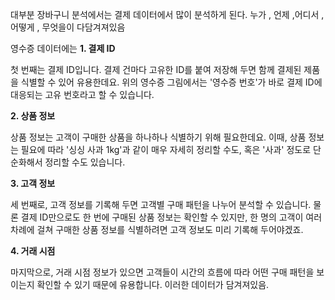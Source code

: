 
대부분 장바구니 분석에서는 결제 데이터에서 많이 분석하게 된다.
누가 , 언제 ,어디서 , 어떻게 , 무엇을이 다담겨져있음


영수증 데이터에는 
**1. 결제 ID**

첫 번째는 결제 ID입니다. 결제 건마다 고유한 ID를 붙여 저장해 두면 함께 결제된 제품을 식별할 수 있어 유용한데요. 위의 영수증 그림에서는 '영수증 번호'가 바로 결제 ID에 대응되는 고유 번호라고 할 수 있습니다.

**2. 상품 정보**

상품 정보는 고객이 구매한 상품을 하나하나 식별하기 위해 필요한데요. 이때, 상품 정보는 필요에 따라 '싱싱 사과 1kg'과 같이 매우 자세히 정리할 수도, 혹은 '사과' 정도로 단순화해서 정리할 수도 있습니다.

**3. 고객 정보**

세 번째로, 고객 정보를 기록해 두면 고객별 구매 패턴을 나누어 분석할 수 있습니다. 물론 결제 ID만으로도 한 번에 구매된 상품 정보는 확인할 수 있지만, 한 명의 고객이 여러 차례에 걸쳐 구매한 상품 정보를 식별하려면 고객 정보도 미리 기록해 두어야겠죠.

**4. 거래 시점**

마지막으로, 거래 시점 정보가 있으면 고객들이 시간의 흐름에 따라 어떤 구매 패턴을 보이는지 확인할 수 있기 때문에 유용합니다.
이러한 데이터가 담겨져있음.